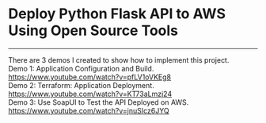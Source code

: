 # Deploy Python Flask API to AWS Using Open Source Tools
---
There are 3 demos I created to show how to implement this project.  
Demo 1: Application Configuration and Build.  
https://www.youtube.com/watch?v=pfLV1oVKEg8  
Demo 2: Terraform: Application Deployment.  
https://www.youtube.com/watch?v=KT73aLmzj24  
Demo 3: Use SoapUI to Test the API Deployed on AWS.  
https://www.youtube.com/watch?v=jnuSIcz6JYQ  
